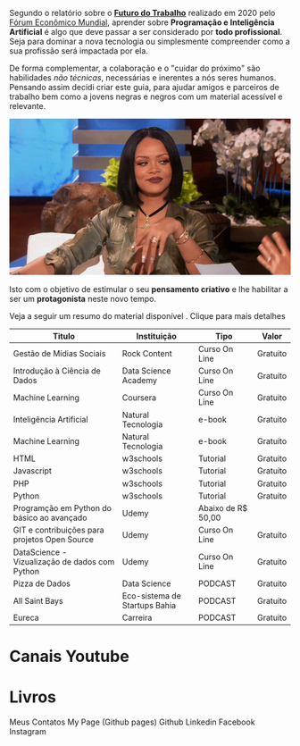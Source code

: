 Segundo o relatório sobre o [**Futuro do Trabalho**](https://www.weforum.org/agenda/2020/01/davos-2020-future-work-jobs-skills-what-to-know) realizado em 2020 pelo [Fórum Econômico Mundial](https://www.weforum.org/events/world-economic-forum-annual-meeting-2020), aprender sobre **Programação e Inteligência Artificial** é algo que deve passar a ser considerado por **todo profissional**. Seja para dominar a nova tecnologia ou simplesmente compreender como a sua profissão será impactada por ela.

De forma complementar, a colaboração e o "cuidar do próximo" são habilidades *não técnicas*, necessárias e inerentes a nós seres humanos. 
Pensando assim decidi criar este guia, para ajudar amigos e parceiros de trabalho bem como a jovens negras e negros com um material acessível e relevante. 

<p align="center">
  <img src="images/gif1.gif">
</p>

Isto com o objetivo de estimular o seu **pensamento criativo** e lhe habilitar a ser um **protagonista** neste novo tempo.

Veja a seguir um resumo do material disponível . Clique para mais detalhes

Titulo | Instituição | Tipo | Valor
------ | ----------- | ---- | -----
Gestão de Mídias Sociais | Rock Content | Curso On Line | Gratuito	
Introdução à Ciência de Dados | Data Science Academy | Curso On Line | Gratuito
Machine Learning | Coursera | Curso On Line | Gratuito
Inteligência Artificial | Natural Tecnologia  | e-book | Gratuito
Machine Learning | Natural Tecnologia  | e-book | Gratuito
HTML | w3schools | Tutorial | Gratuito
Javascript | w3schools | Tutorial | Gratuito
PHP | w3schools | Tutorial | Gratuito
Python | w3schools | Tutorial | Gratuito
Programção em Python do básico ao avançado | Udemy | Abaixo de R$ 50,00
GIT e contribuições para projetos Open Source | Udemy | Curso On Line | Gratuito
DataScience - Vizualização de dados com Python | Udemy | Curso On Line | Gratuito
Pizza de Dados | Data Science | PODCAST | Gratuito
All Saint Bays | Eco-sistema de Startups Bahia | PODCAST | Gratuito
Eureca | Carreira | PODCAST | Gratuito

# Canais Youtube

#  Livros		

Meus Contatos 
	My Page (Github pages)
	Github
	Linkedin
	Facebook
	Instagram
